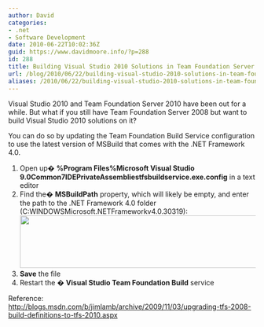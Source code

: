 ```yaml
---
author: David
categories:
- .net
- Software Development
date: 2010-06-22T10:02:36Z
guid: https://www.davidmoore.info/?p=288
id: 288
title: Building Visual Studio 2010 Solutions in Team Foundation Server Build 2008
url: /blog/2010/06/22/building-visual-studio-2010-solutions-in-team-foundation-server-build-2008/
aliases: /2010/06/22/building-visual-studio-2010-solutions-in-team-foundation-server-build-2008/
---
```


Visual Studio 2010 and Team Foundation Server 2010 have been out for a while. But what if you still have Team Foundation Server 2008 but want to build Visual Studio 2010 solutions on it?

You can do so by updating the Team Foundation Build Service configuration to use the latest version of MSBuild that comes with the .NET Framework 4.0.

  1. Open up� **%Program Files%Microsoft Visual Studio 9.0Common7IDEPrivateAssembliestfsbuildservice.exe.config** in a text editor
  2. Find the� **MSBuildPath** property, which will likely be empty, and enter the path to the .NET Framework 4.0 folder (C:WINDOWSMicrosoft.NETFrameworkv4.0.30319):<img title="tfsbuild" src="http://www.sadrobot.co.nz/wp-content/uploads/2010/06/tfsbuild.png" alt="" width="661" height="107" />
  3. **Save** the file
  4. Restart the � **Visual Studio Team Foundation Build** service

Reference: <http://blogs.msdn.com/b/jimlamb/archive/2009/11/03/upgrading-tfs-2008-build-definitions-to-tfs-2010.aspx>